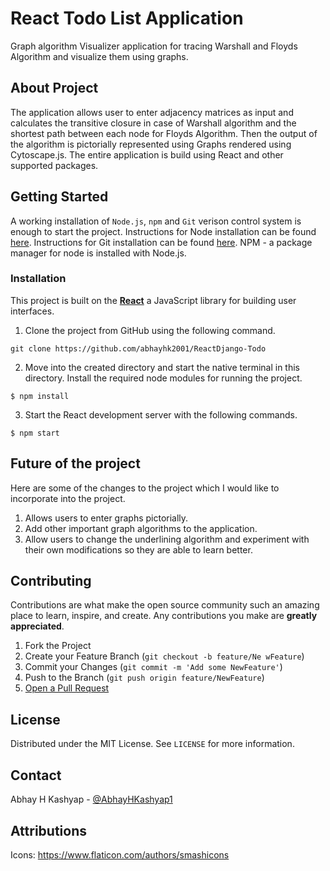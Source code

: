 # React Todo List Application

Graph algorithm Visualizer application for tracing Warshall and Floyds Algorithm and visualize them using graphs.

## About Project

The application allows user to enter adjacency matrices as input and calculates the transitive closure in case of Warshall algorithm and the shortest path between each node for Floyds Algorithm. Then the output of the algorithm is pictorially represented using Graphs rendered using Cytoscape.js. The entire application is build using React and other supported packages.

## Getting Started

A working installation of `Node.js`, `npm` and `Git` verison control system is enough to start the project.
Instructions for Node installation can be found [here](https://nodejs.org/en/download/).
Instructions for Git installation can be found [here](https://git-scm.com/book/en/v2/Getting-Started-Installing-Git).
NPM - a package manager for node is installed with Node.js.

### Installation

This project is built on the [**React**](https://reactjs.org/) a JavaScript library for building user interfaces.

1. Clone the project from GitHub using the following command.

```
git clone https://github.com/abhayhk2001/ReactDjango-Todo
```

2. Move into the created directory and start the native terminal in this directory. Install the required node modules for running the project.

```
$ npm install
```

3. Start the React development server with the following commands.

```
$ npm start
```

## Future of the project

Here are some of the changes to the project which I would like to incorporate into the project.

1. Allows users to enter graphs pictorially.
2. Add other important graph algorithms to the application.
3. Allow users to change the underlining algorithm and experiment with their own modifications so they are able to learn better.

## Contributing

Contributions are what make the open source community such an amazing place to learn, inspire, and create. Any contributions you make are **greatly appreciated**.

1.  Fork the Project
2.  Create your Feature Branch (`git checkout -b feature/Ne wFeature`)
3.  Commit your Changes (`git commit -m 'Add some NewFeature'`)
4.  Push to the Branch (`git push origin feature/NewFeature`)
5.  [Open a Pull Request](https://github.com/abhayhk2001/Algorithm-Visualizer/pulls)

## License

Distributed under the MIT License. See `LICENSE` for more information.

## Contact

Abhay H Kashyap - [@AbhayHKashyap1](https://www.linkedin.com/in/abhay-h-kashyap/)

## Attributions

Icons:
https://www.flaticon.com/authors/smashicons
